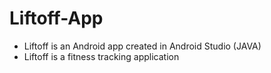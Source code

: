 # Liftoff-App
- Liftoff is an Android app created in Android Studio (JAVA)
- Liftoff is a fitness tracking application
